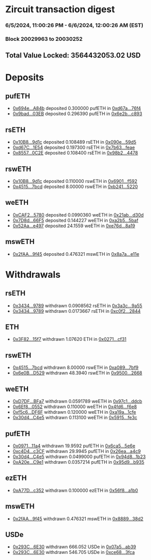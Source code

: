 # Zircuit transaction digest
### 6/5/2024, 11:00:26 PM - 6/6/2024, 12:00:26 AM (EST)
### Block 20029963 to 20030252

## Total Value Locked: 3564432053.02 USD

# Deposits
## pufETH
- [0x694e...A84b](https://etherscan.io/address/0x694e22Deba9B91842F4e63E2C03625EE73CBA84b) deposited 0.300000 pufETH in [0xd67a...76f4](https://etherscan.io/tx/0x694e22Deba9B91842F4e63E2C03625EE73CBA84b)
- [0x9bad...03EB](https://etherscan.io/address/0x9bad6d5f15a5Cf27efd6249715Fc2b69da0f03EB) deposited 0.296390 pufETH in [0x6e2b...c893](https://etherscan.io/tx/0x9bad6d5f15a5Cf27efd6249715Fc2b69da0f03EB)
## rsETH
- [0x10B8...9d1c](https://etherscan.io/address/0x10B850C3abFca78d693C9cD6FcE809c129109d1c) deposited 0.108489 rsETH in [0x090e...59d5](https://etherscan.io/tx/0x10B850C3abFca78d693C9cD6FcE809c129109d1c)
- [0xd67C...1E54](https://etherscan.io/address/0xd67C37ef464cC79C14f469A39BF29A3ac1341E54) deposited 0.197300 rsETH in [0x7b63...feae](https://etherscan.io/tx/0xd67C37ef464cC79C14f469A39BF29A3ac1341E54)
- [0x8557...0C2E](https://etherscan.io/address/0x8557a36cC5C0A48C3316439ddf31a15eC1f90C2E) deposited 0.108400 rsETH in [0x98b2...4478](https://etherscan.io/tx/0x8557a36cC5C0A48C3316439ddf31a15eC1f90C2E)
## rswETH
- [0x10B8...9d1c](https://etherscan.io/address/0x10B850C3abFca78d693C9cD6FcE809c129109d1c) deposited 0.110000 rswETH in [0x6901...f592](https://etherscan.io/tx/0x10B850C3abFca78d693C9cD6FcE809c129109d1c)
- [0x4515...7bcd](https://etherscan.io/address/0x4515733DA791849cD251E75Ef30c7fE55Ba17bcd) deposited 8.00000 rswETH in [0xb241...5220](https://etherscan.io/tx/0x4515733DA791849cD251E75Ef30c7fE55Ba17bcd)
## weETH
- [0xCAF2...5780](https://etherscan.io/address/0xCAF2A29d2f39cDF13Fdf04F6081D4Ffe3BE65780) deposited 0.0990360 weETH in [0x21ab...d30d](https://etherscan.io/tx/0xCAF2A29d2f39cDF13Fdf04F6081D4Ffe3BE65780)
- [0x7D8d...66F5](https://etherscan.io/address/0x7D8d2E8DE0FaB460ed4fd54D515133dE304566F5) deposited 0.144227 weETH in [0xa2b5...5baf](https://etherscan.io/tx/0x7D8d2E8DE0FaB460ed4fd54D515133dE304566F5)
- [0x52Aa...e497](https://etherscan.io/address/0x52Aa899454998Be5b000Ad077a46Bbe360F4e497) deposited 24.1559 weETH in [0xe76d...8a19](https://etherscan.io/tx/0x52Aa899454998Be5b000Ad077a46Bbe360F4e497)
## mswETH
- [0x2fAA...9f45](https://etherscan.io/address/0x2fAAC9010E89e4AfD94b8CDd63a88D22bA499f45) deposited 0.476321 mswETH in [0x8a7a...e11e](https://etherscan.io/tx/0x2fAAC9010E89e4AfD94b8CDd63a88D22bA499f45)
# Withdrawals
## rsETH
- [0x3434...9789](https://etherscan.io/address/0x34349c5569e7B846c3558961552D2202760A9789) withdrawn 0.0908562 rsETH in [0x3a3c...9a55](https://etherscan.io/tx/0x34349c5569e7B846c3558961552D2202760A9789)
- [0x3434...9789](https://etherscan.io/address/0x34349c5569e7B846c3558961552D2202760A9789) withdrawn 0.0173667 rsETH in [0xc0f2...2844](https://etherscan.io/tx/0x34349c5569e7B846c3558961552D2202760A9789)
## ETH
- [0x3F82...15f7](https://etherscan.io/address/0x3F82BB05d2D746687cC216c2eE88c0Be2bCf15f7) withdrawn 1.07620 ETH in [0x0271...cf31](https://etherscan.io/tx/0x3F82BB05d2D746687cC216c2eE88c0Be2bCf15f7)
## rswETH
- [0x4515...7bcd](https://etherscan.io/address/0x4515733DA791849cD251E75Ef30c7fE55Ba17bcd) withdrawn 8.00000 rswETH in [0xa089...7bf9](https://etherscan.io/tx/0x4515733DA791849cD251E75Ef30c7fE55Ba17bcd)
- [0x6e0B...D529](https://etherscan.io/address/0x6e0BA269d7858A2dB0aCe0f435A4299d6c5BD529) withdrawn 48.3940 rswETH in [0x9500...2668](https://etherscan.io/tx/0x6e0BA269d7858A2dB0aCe0f435A4299d6c5BD529)
## weETH
- [0xD7DF...BFa7](https://etherscan.io/address/0xD7DF7E085214743530afF339aFC420c7c720BFa7) withdrawn 0.0591789 weETH in [0x97c1...ddcb](https://etherscan.io/tx/0xD7DF7E085214743530afF339aFC420c7c720BFa7)
- [0x6Ef8...0552](https://etherscan.io/address/0x6Ef838dF187C8855dE20431404ab234E6EF40552) withdrawn 0.110000 weETH in [0x4fd6...f6e8](https://etherscan.io/tx/0x6Ef838dF187C8855dE20431404ab234E6EF40552)
- [0xf5c6...DF6F](https://etherscan.io/address/0xf5c66ADA9D59D7632c4Dc74fD6dD6b9f8242DF6F) withdrawn 0.120000 weETH in [0xa19a...1cfe](https://etherscan.io/tx/0xf5c66ADA9D59D7632c4Dc74fD6dD6b9f8242DF6F)
- [0x30d4...C4e5](https://etherscan.io/address/0x30d4D64b91863E7135A4582c20F38589A9ebC4e5) withdrawn 0.113100 weETH in [0x5915...fe3c](https://etherscan.io/tx/0x30d4D64b91863E7135A4582c20F38589A9ebC4e5)
## pufETH
- [0x0971...11a4](https://etherscan.io/address/0x097116627FE9d707b1C571a7a1313CEAA99F11a4) withdrawn 19.9592 pufETH in [0x6ca5...5e6e](https://etherscan.io/tx/0x097116627FE9d707b1C571a7a1313CEAA99F11a4)
- [0xc4D4...c3CF](https://etherscan.io/address/0xc4D4F4a519C1bdE562e0883dA2d3d1Ce382ac3CF) withdrawn 29.9945 pufETH in [0x26ea...a4c9](https://etherscan.io/tx/0xc4D4F4a519C1bdE562e0883dA2d3d1Ce382ac3CF)
- [0x30d4...C4e5](https://etherscan.io/address/0x30d4D64b91863E7135A4582c20F38589A9ebC4e5) withdrawn 0.0499000 pufETH in [0x94d8...1b23](https://etherscan.io/tx/0x30d4D64b91863E7135A4582c20F38589A9ebC4e5)
- [0xA20e...C9e1](https://etherscan.io/address/0xA20eeEe91F7D60b8731786d29F848d81258cC9e1) withdrawn 0.0357214 pufETH in [0x95d9...b935](https://etherscan.io/tx/0xA20eeEe91F7D60b8731786d29F848d81258cC9e1)
## ezETH
- [0xA77D...c352](https://etherscan.io/address/0xA77D5ef97FFe7B3152520489A32D455A1776c352) withdrawn 0.100000 ezETH in [0x56f8...a1b0](https://etherscan.io/tx/0xA77D5ef97FFe7B3152520489A32D455A1776c352)
## mswETH
- [0x2fAA...9f45](https://etherscan.io/address/0x2fAAC9010E89e4AfD94b8CDd63a88D22bA499f45) withdrawn 0.476321 mswETH in [0x8889...38d2](https://etherscan.io/tx/0x2fAAC9010E89e4AfD94b8CDd63a88D22bA499f45)
## USDe
- [0x293C...6E30](https://etherscan.io/address/0x293C6937D8D82e05B01335F7B33FBA0c8e256E30) withdrawn 666.052 USDe in [0x07a5...ab39](https://etherscan.io/tx/0x293C6937D8D82e05B01335F7B33FBA0c8e256E30)
- [0x293C...6E30](https://etherscan.io/address/0x293C6937D8D82e05B01335F7B33FBA0c8e256E30) withdrawn 546.705 USDe in [0xce68...3fca](https://etherscan.io/tx/0x293C6937D8D82e05B01335F7B33FBA0c8e256E30)

